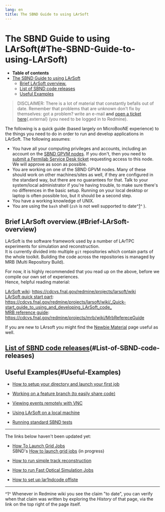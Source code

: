 ```yaml
---
lang: en
title: The SBND Guide to using LArSoft
---
```




The SBND Guide to using LArSoft(#The-SBND-Guide-to-using-LArSoft)
==================================================================================

-   **Table of contents**
-   [The SBND Guide to using LArSoft](#The-SBND-Guide-to-using-LArSoft)
    -   [Brief LArSoft overview.](#Brief-LArSoft-overview)
    -   [List of SBND code releases](#List-of-SBND-code-releases)
    -   [Useful Examples](#Useful-Examples)

> DISCLAIMER: There is a lot of material that constantly befalls out of
> date. Remember that problems that are unknown don\'t fix by
> themselves: got a problem? write an e-mail **and** [open a ticket
> here](https://cdcvs.fnal.gov/redmine/projects/sbndcode/issues/new){.external}
> (you need to be logged in to Redmine).

The following is a quick guide (based largely on MicroBooNE experience)
to the things you need to do in order to run and develop applications in
LArSoft. The following assumes:

-   You have all your computing privileges and accounts, including an
    account on the [SBND GPVM
    nodes](Computing_resources.html#Where-to-work-interactive-nodes-GPVM).
    If you don't, then you need to [submit a Fermilab Service Desk
    ticket](Computing_resources.html#Opening-a-ticket-in-Fermilab-Service-Desk)
    requesting access to this node. We will approve as soon as possible.
-   You are working on one of the SBND GPVM nodes. Many of these should
    work on other machines/sites as well, if they are configured in the
    standard way, but there are no guarantees for that. Talk to your
    system/local administrator if you're having trouble, to make sure
    there's no differences in the basic setup. Running on your local
    desktop or laptop is often possible too, but it should be a second
    step.
-   You have a working knowledge of UNIX.
-   You are using the `bash` shell (`zsh` is not well supported to
    date^[1](#fn1)^ ).



Brief LArSoft overview.(#Brief-LArSoft-overview)
-----------------------------------------------------------------

LArSoft is the software framework used by a number of LArTPC experiments
for simulation and reconstruction.\
It is currently divided into multiple `git` repositories which contain
parts of the whole toolkit. Building the code across the repositories is
managed by MRB (Multi Repository Build).

For now, it is highly recommended that you read up on the above, before
we compile our own set of experiences.\
Hence, helpful reading material:

[LArSoft wiki](.html):
<https://cdcvs.fnal.gov/redmine/projects/larsoft/wiki>\
[LArSoft quick start
part](_Quick-start_guide_to_using_and_developing_LArSoft_code_.html):
<https://cdcvs.fnal.gov/redmine/projects/larsoft/wiki/_Quick-start_guide_to_using_and_developing_LArSoft_code_>\
[MRB reference guide](MrbRefereceGuide.html):
<https://cdcvs.fnal.gov/redmine/projects/mrb/wiki/MrbRefereceGuide>

If you are new to LArsoft you might find the [Newbie
Material](Newbie_Material.html) page useful as well.



[List of SBND code releases](List_of_SBND_code_releases.html)(#List-of-SBND-code-releases)
-----------------------------------------------------------------------------------------------------------------------



Useful Examples(#Useful-Examples)
--------------------------------------------------

-   [How to setup your directory and launch your first
    job](How_to_setup_your_directory_and_launch_your_first_job.html)


-   [Working on a feature branch (to easily share
    code)](Working_on_a_feature_branch_(to_easily_share_code).html)


-   [Viewing events remotely with
    VNC](Viewing_events_remotely_with_VNC.html)


-   [Using LArSoft on a local
    machine](Using_LArSoft_on_a_local_machine.html)


-   [Running standard SBND
    tests](Integration_test_guide.html)

------------------------------------------------------------------------

The links below haven\'t been updated yet:

-   [How To Launch Grid Jobs](How_To_Launch_Grid_Jobs.html)\
    SBND\'s [How to launch grid
    jobs](How_to_launch_grid_jobs.html) (in progress)


-   [How to run simple track
    reconstruction](How_to_run_simple_track_reconstruction_.html)


-   [How to run Fast Optical Simulation
    Jobs](How_to_run_Fast_Optical_Simulation_Jobs_.html)


-   [How to set up lar1ndcode
    offiste](How_to_set_up_lar1ndcode_offiste.html)

------------------------------------------------------------------------

^1^ Whenever in Redmine wiki you see the claim \"to date\", you can
verify when that claim was written by exploring the *History* of that
page, via the link on the top right of the page itself.

